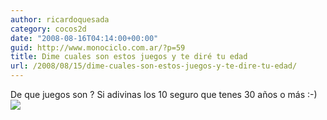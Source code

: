```yaml
---
author: ricardoquesada
category: cocos2d
date: "2008-08-16T04:14:00+00:00"
guid: http://www.monociclo.com.ar/?p=59
title: Dime cuales son estos juegos y te diré tu edad
url: /2008/08/15/dime-cuales-son-estos-juegos-y-te-dire-tu-edad/
---
```


De que juegos son ? Si adivinas los 10 seguro que tenes 30 años o más :-)  
[![](/wp-content/uploads/2008/08/65e71-allshowdowns_small.jpg)](/wp-content/uploads/2008/08/65e71-allshowdowns_small.jpg)
